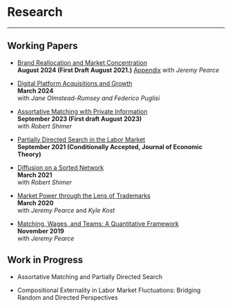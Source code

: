 # Research
---

## Working Papers

* [Brand Reallocation and Market Concentration](files/PW_BrandReallocation_080224.pdf) <br/>
**August 2024 (First Draft August 2021.)** [Appendix](files/tm_pw_apx_oct22.pdf)
with *Jeremy Pearce*

* [Digital Platform Acquisitions and Growth](files/dpag.pdf) <br/>
**March 2024**<br/>
with *Jane Olmstead-Rumsey and Federico Puglisi*

* [Assortative Matching with Private Information](files/two-sided-as-2023-09-13.pdf) <br/>
**September 2023 (First draft August 2023)**<br/>
with *Robert Shimer*

* [Partially Directed Search in the Labor Market](files/LW-PDS.pdf) <br/>
**September 2021 (Conditionally Accepted, Journal of Economic Theory)**

* [Diffusion on a Sorted Network](files/sorting_draft_mar.pdf)<br/>
**March 2021**<br/>
with *Robert Shimer* 

* [Market Power through the Lens of Trademarks](files/KPW_paper_032920.pdf)<br/>
**March 2020**<br/>
with *Jeremy Pearce* and *Kyle Kost*

* [Matching, Wages, and Teams: A Quantitative Framework](files/pearce_wu_optimal_teams_paper_111619.pdf)<br/>
**November 2019**<br/>
with *Jeremy Pearce* 



## Work in Progress

* Assortative Matching and Partially Directed Search 



* Compositional Externality in Labor Market Fluctuations: Bridging Random and Directed Perspectives 
